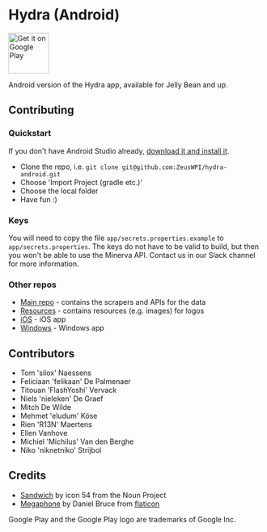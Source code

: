 # Hydra (Android)

<a href='https://play.google.com/store/apps/details?id=be.ugent.zeus.hydra&utm_source=global_co&utm_medium=prtnr&utm_content=Mar2515&utm_campaign=PartBadge&pcampaignid=MKT-Other-global-all-co-prtnr-py-PartBadge-Mar2515-1'><img alt='Get it on Google Play' src='https://play.google.com/intl/en_us/badges/images/generic/en_badge_web_generic.png' height="80px"/></a>

Android version of the Hydra app, available for Jelly Bean and up.

## Contributing

### Quickstart
If you don't have Android Studio already, [download it and install it](https://developer.android.com/studio/index.html).

* Clone the repo, i.e. `git clone git@github.com:ZeusWPI/hydra-android.git`
* Choose 'Import Project (gradle etc.)'
* Choose the local folder
* Have fun :)

### Keys
You will need to copy the file `app/secrets.properties.example` to `app/secrets.properties`. 
The keys do not have to be valid to build, but then you won't be able to use the Minerva API.
Contact us in our Slack channel for more information.

### Other repos

* [Main repo](https://github.com/ZeusWPI/hydra) - contains the scrapers and APIs for the data
* [Resources](https://github.com/ZeusWPI/hydra-shared) - contains resources (e.g. images) for logos 
* [iOS](https://github.com/ZeusWPI/hydra-iOS) - iOS app
* [Windows](https://github.com/ZeusWPI/hydra-windows) - Windows app

## Contributors
* Tom 'silox' Naessens
* Feliciaan 'felikaan' De Palmenaer
* Titouan 'FlashYoshi' Vervack
* Niels 'nieleken' De Graef
* Mitch De Wilde
* Mehmet 'eludum' Köse
* Rien 'R13N' Maertens
* Ellen Vanhove
* Michiel 'Michilus' Van den Berghe
* Niko 'niknetniko' Strijbol


## Credits

 * [Sandwich](https://thenounproject.com/term/sandwich/222438/) by icon 54 from the Noun Project
 * [Megaphone](http://www.flaticon.com/free-icon/megaphone_3911) by Daniel Bruce from [flaticon](http://www.flaticon.com)
 
 Google Play and the Google Play logo are trademarks of Google Inc.

